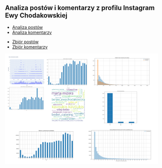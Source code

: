 
## Analiza postów i komentarzy z profilu Instagram Ewy Chodakowskiej

<ul>
  <li><a href='analiza-ig-ewachodakowska.ipynb'>Analiza postów</a></li>
  <li><a href='analiza-ig-comments.ipynb'>Analiza komentarzy</a></li>  
 </ul>

<ul>
  <li><a href='chodakowska.csv'>Zbiór postów</a></li>
  <li><a href='chodakowska-comments.csv'>Zbiór komentarzy</a></li>  
 </ul>
 
<img src='https://github.com/marianwitkowski/python-data/raw/master/instagram/ig-chart.png' border='0' />
